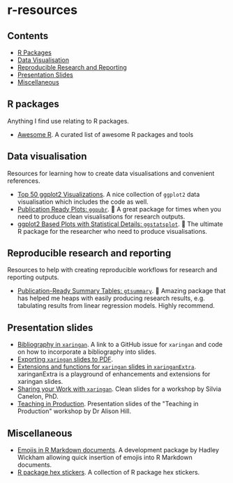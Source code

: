 # r-resources

## **Contents**

- [R Packages](#r-packages)
- [Data Visualisation](#data-visualisation)
- [Reproducible Research and Reporting](#reproducible-research-and-reporting)
- [Presentation Slides](#presentation-slides)
- [Miscellaneous](#miscellaneous)

## R packages

Anything I find use relating to R packages.

- [Awesome R](https://github.com/qinwf/awesome-R). A curated list of awesome R packages and tools

## Data visualisation

Resources for learning how to create data visualisations and convenient references.

- [Top 50 ggplot2 Visualizations](http://r-statistics.co/Top50-Ggplot2-Visualizations-MasterList-R-Code.html). A nice collection of `ggplot2` data visualisation which includes the code as well.
- [Publication Ready Plots: `ggpubr`](http://www.sthda.com/english/articles/24-ggpubr-publication-ready-plots/). :blue_heart: A great package for times when you need to produce clean visualisations for research outputs.
- [ggplot2 Based Plots with Statistical Details: `ggstatsplot`](https://indrajeetpatil.github.io/ggstatsplot/). :blue_heart: The ultimate R package for the researcher who need to produce visualisations.

## Reproducible research and reporting

Resources to help with creating reproducible workflows for research and reporting outputs.

- [Publication-Ready Summary Tables: `gtsummary`](http://www.danieldsjoberg.com/gtsummary/). :blue_heart: Amazing package that has helped me heaps with easily producing research results, e.g. tabulating results from linear regression models. Highly recommend.

## Presentation slides

- [Bibliography in `xaringan`](https://github.com/yihui/xaringan/issues/26). A link to a GitHub issue for `xaringan` and code on how to incorporate a bibliography into slides.
- [Exporting `xaringan` slides to PDF](https://github.com/yihui/xaringan/wiki/Export-Slides-to-PDF). 
- [Extensions and functions for `xaringan` slides in `xaringanExtra`](https://github.com/gadenbuie/xaringanExtra). xaringanExtra is a playground of enhancements and extensions for xaringan slides.
- [Sharing your Work with `xaringan`](https://spcanelon.github.io/xaringan-basics-and-beyond/slides/day-01-basics.html#1). Clean slides for a workshop by Silvia Canelon, PhD.
- [Teaching in Production](https://rstudio-education.github.io/teaching-in-production/). Presentation slides of the "Teaching in Production" workshop by Dr Alison Hill.

## Miscellaneous

- [Emojis in R Markdown documents](https://github.com/hadley/emo). A development package by Hadley Wickham allowing quick insertion of emojis into R Markdown documents.
- [R package hex stickers](https://github.com/rstudio/hex-stickers). A collection of R package hex stickers.

